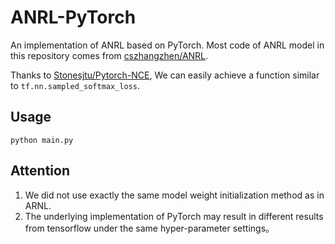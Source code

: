 # ANRL-PyTorch
An implementation of ANRL based on PyTorch. Most code of ANRL model in this repository comes from [cszhangzhen/ANRL](https://github.com/cszhangzhen/ANRL).

Thanks to [Stonesjtu/Pytorch-NCE](https://github.com/Stonesjtu/Pytorch-NCE), We can easily achieve a function similar to `tf.nn.sampled_softmax_loss`.

## Usage
`python main.py`

## Attention
1. We did not use exactly the same model weight initialization method as in ARNL.
2. The underlying implementation of PyTorch may result in different results from tensorflow under the same hyper-parameter settings。
